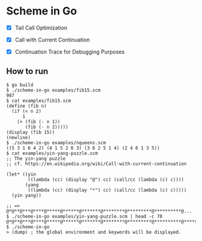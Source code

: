 # Scheme in Go

- [x] Tail Call Optimization

- [x] Call with Current Continuation

- [x] Continuation Trace for Debugging Purposes

## How to run

```
$ go build
$ ./scheme-in-go examples/fib15.scm
987
$ cat examples/fib15.scm
(define (fib n)
  (if (< n 2)
      1
    (+ (fib (- n 1))
       (fib (- n 2)))))
(display (fib 15))
(newline)
$ ./scheme-in-go examples/nqueens.scm
((5 3 1 6 4 2) (4 1 5 2 6 3) (3 6 2 5 1 4) (2 4 6 1 3 5))
$ cat examples/yin-yang-puzzle.scm
;; The yin-yang puzzle 
;; cf. https://en.wikipedia.org/wiki/Call-with-current-continuation

(let* ((yin
        ((lambda (cc) (display "@") cc) (call/cc (lambda (c) c))))
       (yang
        ((lambda (cc) (display "*") cc) (call/cc (lambda (c) c)))))
  (yin yang))

;; => @*@**@***@****@*****@******@*******@********@*********@**********@...
$ ./scheme-in-go examples/yin-yang-puzzle.scm | head -c 70
@*@**@***@****@*****@******@*******@********@*********@**********@****$
$ ./scheme-in-go
> (dump) ; the global environment and keywords will be displayed.
```
